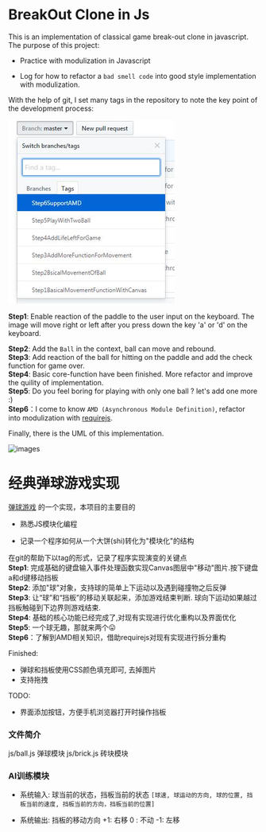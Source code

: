 # BreakOut Clone in Js

This is an implementation of classical game break-out clone in javascript.
The purpose of this project:

* Practice with modulization in Javascript

* Log for how to refactor a `bad smell code` into good style implementation with modulization.

With the help of git, I set many tags in the repository to note the key point of the development process: 

![images](./img/stepsScreenShoot.jpg)

**Step1**: Enable reaction of the paddle to the user input on the keyboard. The image will move right or left after you press down the key 'a' or 'd' on the keyboard.   

**Step2**: Add the `Ball` in the context, ball can move and rebound.   
**Step3**: Add reaction of the ball for hitting on the paddle and add the check   function for game over.   
**Step4**: Basic core-function have been finished. More refactor and improve the quility of implementation.   
**Step5**: Do you feel boring for playing with only one ball ? let's add one more :)   
**Step6**：I come to know `AMD (Asynchronous Module Definition)`, refactor into    modulization with [requirejs](http://requirejs.org/).    

Finally, there is the UML of this implementation.   

![images](./img/BreakOutJsUML.png)

# 经典弹球游戏实现

[弹球游戏](https://en.wikipedia.org/wiki/Breakout_clone) 的一个实现，本项目的主要目的  

* 熟悉JS模块化编程   

* 记录一个程序如何从一个大饼(shi)转化为"模块化"的结构   

在git的帮助下以tag的形式，记录了程序实现演变的关键点   
**Step1**: 完成基础的键盘输入事件处理函数实现Canvas图层中"移动"图片.按下键盘a和d键移动挡板   
**Step2**: 添加"球"对象，支持球的简单上下运动以及遇到碰撞物之后反弹    
**Step3**: 让“球”和“挡板”的移动关联起来，添加游戏结束判断.    球向下运动如果越过挡板触碰到下边界则游戏结束.    
**Step4**: 基础的核心功能已经完成了,对现有实现进行优化重构以及界面优化   
**Step5**: 一个球无趣，那就来两个:stuck_out_tongue:    
**Step6**：了解到AMD相关知识，借助requirejs对现有实现进行拆分重构   

Finished:   
* 弹球和挡板使用CSS颜色填充即可, 去掉图片   
* 支持拖拽   

TODO:
* 界面添加按钮，方便手机浏览器打开时操作挡板

### 文件简介   

js/ball.js  弹球模块
js/brick.js 砖块模块

### AI训练模块   
* 系统输入: 球当前的状态，挡板当前的状态
`[球速, 球运动的方向, 球的位置, 挡板当前的速度, 挡板当前的方向，挡板当前的位置]`

* 系统输出: 挡板的移动方向
+1: 右移
0 : 不动
-1: 左移

